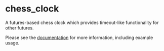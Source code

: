 # chess_clock
A futures-based chess clock which provides timeout-like functionality for other futures.

Please see the [documentation](https://docs.rs/chess_clock) for more information, including example usage.
